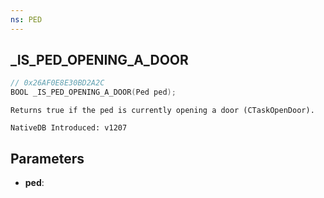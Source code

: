 ```yaml
---
ns: PED
---
```

## _IS_PED_OPENING_A_DOOR

```c
// 0x26AF0E8E30BD2A2C
BOOL _IS_PED_OPENING_A_DOOR(Ped ped);
```

```
Returns true if the ped is currently opening a door (CTaskOpenDoor).

NativeDB Introduced: v1207
```

## Parameters
* **ped**:
